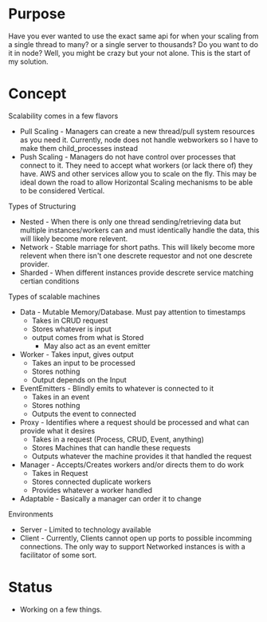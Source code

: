 # Purpose

Have you ever wanted to use the exact same api for when your scaling from
a single thread to many? or a single server to thousands? Do you want to do it
in node? Well, you might be crazy but your not alone. This is the start of my
solution.

# Concept

Scalability comes in a few flavors
- Pull Scaling - Managers can create a new thread/pull system resources as you need it. Currently, node does not handle webworkers so I have to make them child_processes instead
- Push Scaling - Managers do not have control over processes that connect to it. They need to accept what workers (or lack there of) they have. AWS and other services allow you to scale on the fly. This may be ideal down the road to allow Horizontal Scaling mechanisms to be able to be considered Vertical.


Types of Structuring
- Nested - When there is only one thread sending/retrieving data but multiple instances/workers can and must identically handle the data, this will likely become more relevent.
- Network - Stable marriage for short paths. This will likely become more relevent when there isn't one descrete requestor and not one descrete provider.
- Sharded - When different instances provide descrete service matching certian conditions


Types of scalable machines
- Data - Mutable Memory/Database. Must pay attention to timestamps
  - Takes in CRUD request
  - Stores whatever is input
  - output comes from what is Stored
    - May also act as an event emitter
- Worker - Takes input, gives output
  - Takes an input to be processed
  - Stores nothing
  - Output depends on the Input
- EventEmitters - Blindly emits to whatever is connected to it
  - Takes in an event
  - Stores nothing
  - Outputs the event to connected
- Proxy - Identifies where a request should be processed and what can provide what it desires
  - Takes in a request (Process, CRUD, Event, anything)
  - Stores Machines that can handle these requests
  - Outputs whatever the machine provides it that handled the request
- Manager - Accepts/Creates workers and/or directs them to do work
  - Takes in Request
  - Stores connected duplicate workers
  - Provides whatever a worker handled
- Adaptable - Basically a manager can order it to change

Environments
- Server - Limited to technology available
- Client - Currently, Clients cannot open up ports to possible incomming connections. The only way to support Networked instances is with a facilitator of some sort.

# Status
- Working on a few things.
